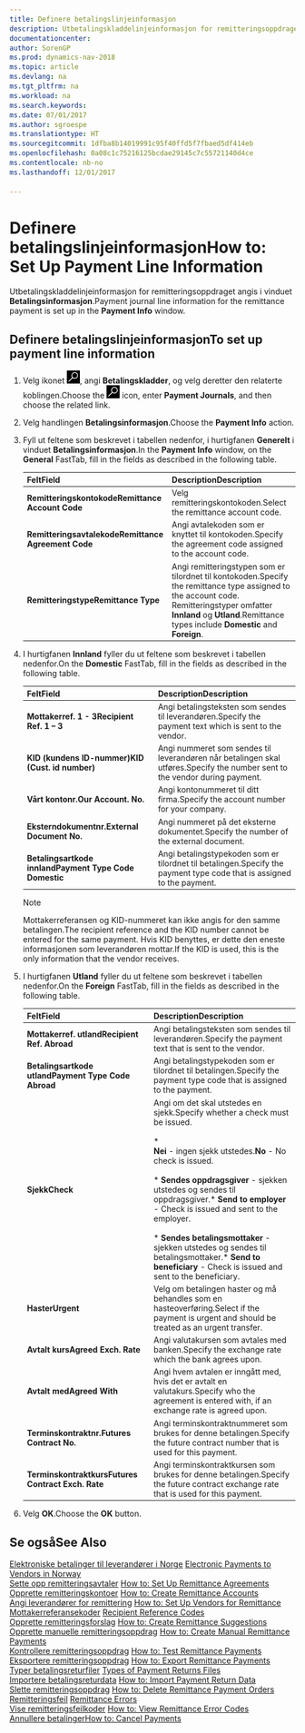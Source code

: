 ```yaml
---
title: Definere betalingslinjeinformasjon
description: Utbetalingskladdelinjeinformasjon for remitteringsoppdraget angis i vinduet **Betalingsinformasjon**.
documentationcenter: 
author: SorenGP
ms.prod: dynamics-nav-2018
ms.topic: article
ms.devlang: na
ms.tgt_pltfrm: na
ms.workload: na
ms.search.keywords: 
ms.date: 07/01/2017
ms.author: sgroespe
ms.translationtype: HT
ms.sourcegitcommit: 1dfba8b14019991c95f40ffd5f7fbaed5df414eb
ms.openlocfilehash: 0a08c1c75216125bcdae29145c7c55721140d4ce
ms.contentlocale: nb-no
ms.lasthandoff: 12/01/2017

---
```

# <a name="how-to-set-up-payment-line-information"></a><span data-ttu-id="5dd85-103">Definere betalingslinjeinformasjon</span><span class="sxs-lookup"><span data-stu-id="5dd85-103">How to: Set Up Payment Line Information</span></span>
<span data-ttu-id="5dd85-104">Utbetalingskladdelinjeinformasjon for remitteringsoppdraget angis i vinduet **Betalingsinformasjon**.</span><span class="sxs-lookup"><span data-stu-id="5dd85-104">Payment journal line information for the remittance payment is set up in the **Payment Info** window.</span></span>  

## <a name="to-set-up-payment-line-information"></a><span data-ttu-id="5dd85-105">Definere betalingslinjeinformasjon</span><span class="sxs-lookup"><span data-stu-id="5dd85-105">To set up payment line information</span></span>  

1.  <span data-ttu-id="5dd85-106">Velg ikonet ![Søk etter side eller rapport](../../media/ui-search/search_small.png "Søk etter side eller rapport"), angi **Betalingskladder**, og velg deretter den relaterte koblingen.</span><span class="sxs-lookup"><span data-stu-id="5dd85-106">Choose the ![Search for Page or Report](../../media/ui-search/search_small.png "Search for Page or Report icon") icon, enter **Payment Journals**, and then choose the related link.</span></span>  
2.  <span data-ttu-id="5dd85-107">Velg handlingen **Betalingsinformasjon**.</span><span class="sxs-lookup"><span data-stu-id="5dd85-107">Choose the **Payment Info** action.</span></span>  
3.  <span data-ttu-id="5dd85-108">Fyll ut feltene som beskrevet i tabellen nedenfor, i hurtigfanen **Generelt** i vinduet **Betalingsinformasjon**.</span><span class="sxs-lookup"><span data-stu-id="5dd85-108">In the **Payment Info** window, on the **General** FastTab, fill in the fields as described in the following table.</span></span>  

    |<span data-ttu-id="5dd85-109">Felt</span><span class="sxs-lookup"><span data-stu-id="5dd85-109">Field</span></span>|<span data-ttu-id="5dd85-110">Description</span><span class="sxs-lookup"><span data-stu-id="5dd85-110">Description</span></span>|  
    |---------------------------------|---------------------------------------|  
    |<span data-ttu-id="5dd85-111">**Remitteringskontokode**</span><span class="sxs-lookup"><span data-stu-id="5dd85-111">**Remittance Account Code**</span></span>|<span data-ttu-id="5dd85-112">Velg remitteringskontokoden.</span><span class="sxs-lookup"><span data-stu-id="5dd85-112">Select the remittance account code.</span></span>|  
    |<span data-ttu-id="5dd85-113">**Remitteringsavtalekode**</span><span class="sxs-lookup"><span data-stu-id="5dd85-113">**Remittance Agreement Code**</span></span>|<span data-ttu-id="5dd85-114">Angi avtalekoden som er knyttet til kontokoden.</span><span class="sxs-lookup"><span data-stu-id="5dd85-114">Specify the agreement code assigned to the account code.</span></span>|  
    |<span data-ttu-id="5dd85-115">**Remitteringstype**</span><span class="sxs-lookup"><span data-stu-id="5dd85-115">**Remittance Type**</span></span>|<span data-ttu-id="5dd85-116">Angi remitteringstypen som er tilordnet til kontokoden.</span><span class="sxs-lookup"><span data-stu-id="5dd85-116">Specify the remittance type assigned to the account code.</span></span> <span data-ttu-id="5dd85-117">Remitteringstyper omfatter **Innland** og **Utland**.</span><span class="sxs-lookup"><span data-stu-id="5dd85-117">Remittance types include **Domestic** and **Foreign**.</span></span>|  

4.  <span data-ttu-id="5dd85-118">I hurtigfanen **Innland** fyller du ut feltene som beskrevet i tabellen nedenfor.</span><span class="sxs-lookup"><span data-stu-id="5dd85-118">On the **Domestic** FastTab, fill in the fields as described in the following table.</span></span>  

    |<span data-ttu-id="5dd85-119">Felt</span><span class="sxs-lookup"><span data-stu-id="5dd85-119">Field</span></span>|<span data-ttu-id="5dd85-120">Description</span><span class="sxs-lookup"><span data-stu-id="5dd85-120">Description</span></span>|  
    |---------------------------------|---------------------------------------|  
    |<span data-ttu-id="5dd85-121">**Mottakerref. 1 - 3**</span><span class="sxs-lookup"><span data-stu-id="5dd85-121">**Recipient Ref. 1 – 3**</span></span>|<span data-ttu-id="5dd85-122">Angi betalingsteksten som sendes til leverandøren.</span><span class="sxs-lookup"><span data-stu-id="5dd85-122">Specify the payment text which is sent to the vendor.</span></span>|  
    |<span data-ttu-id="5dd85-123">**KID (kundens ID-nummer)**</span><span class="sxs-lookup"><span data-stu-id="5dd85-123">**KID (Cust. id number)**</span></span>|<span data-ttu-id="5dd85-124">Angi nummeret som sendes til leverandøren når betalingen skal utføres.</span><span class="sxs-lookup"><span data-stu-id="5dd85-124">Specify the number sent to the vendor during payment.</span></span>|  
    |<span data-ttu-id="5dd85-125">**Vårt kontonr.**</span><span class="sxs-lookup"><span data-stu-id="5dd85-125">**Our Account. No.**</span></span>|<span data-ttu-id="5dd85-126">Angi kontonummeret til ditt firma.</span><span class="sxs-lookup"><span data-stu-id="5dd85-126">Specify the account number for your company.</span></span>|  
    |<span data-ttu-id="5dd85-127">**Eksterndokumentnr.**</span><span class="sxs-lookup"><span data-stu-id="5dd85-127">**External Document No.**</span></span>|<span data-ttu-id="5dd85-128">Angi nummeret på det eksterne dokumentet.</span><span class="sxs-lookup"><span data-stu-id="5dd85-128">Specify the number of the external document.</span></span>|  
    |<span data-ttu-id="5dd85-129">**Betalingsartkode innland**</span><span class="sxs-lookup"><span data-stu-id="5dd85-129">**Payment Type Code Domestic**</span></span>|<span data-ttu-id="5dd85-130">Angi betalingstypekoden som er tilordnet til betalingen.</span><span class="sxs-lookup"><span data-stu-id="5dd85-130">Specify the payment type code that is assigned to the payment.</span></span>|  

    > [!NOTE]  
    >  <span data-ttu-id="5dd85-131">Mottakerreferansen og KID-nummeret kan ikke angis for den samme betalingen.</span><span class="sxs-lookup"><span data-stu-id="5dd85-131">The recipient reference and the KID number cannot be entered for the same payment.</span></span> <span data-ttu-id="5dd85-132">Hvis KID benyttes, er dette den eneste informasjonen som leverandøren mottar.</span><span class="sxs-lookup"><span data-stu-id="5dd85-132">If the KID is used, this is the only information that the vendor receives.</span></span>  

5.  <span data-ttu-id="5dd85-133">I hurtigfanen **Utland** fyller du ut feltene som beskrevet i tabellen nedenfor.</span><span class="sxs-lookup"><span data-stu-id="5dd85-133">On the **Foreign** FastTab, fill in the fields as described in the following table.</span></span>  

    |<span data-ttu-id="5dd85-134">Felt</span><span class="sxs-lookup"><span data-stu-id="5dd85-134">Field</span></span>|<span data-ttu-id="5dd85-135">Description</span><span class="sxs-lookup"><span data-stu-id="5dd85-135">Description</span></span>|  
    |---------------------------------|---------------------------------------|  
    |<span data-ttu-id="5dd85-136">**Mottakerref. utland**</span><span class="sxs-lookup"><span data-stu-id="5dd85-136">**Recipient Ref. Abroad**</span></span>|<span data-ttu-id="5dd85-137">Angi betalingsteksten som sendes til leverandøren.</span><span class="sxs-lookup"><span data-stu-id="5dd85-137">Specify the payment text that is sent to the vendor.</span></span>|  
    |<span data-ttu-id="5dd85-138">**Betalingsartkode utland**</span><span class="sxs-lookup"><span data-stu-id="5dd85-138">**Payment Type Code Abroad**</span></span>|<span data-ttu-id="5dd85-139">Angi betalingstypekoden som er tilordnet til betalingen.</span><span class="sxs-lookup"><span data-stu-id="5dd85-139">Specify the payment type code that is assigned to the payment.</span></span>|  
    |<span data-ttu-id="5dd85-140">**Sjekk**</span><span class="sxs-lookup"><span data-stu-id="5dd85-140">**Check**</span></span>|<span data-ttu-id="5dd85-141">Angi om det skal utstedes en sjekk.</span><span class="sxs-lookup"><span data-stu-id="5dd85-141">Specify whether a check must be issued.</span></span><br /><br /> * <br />                        <span data-ttu-id="5dd85-142">**Nei** - ingen sjekk utstedes.</span><span class="sxs-lookup"><span data-stu-id="5dd85-142">**No** - No check is issued.</span></span><br /><br /> <span data-ttu-id="5dd85-143">* **Sendes oppdragsgiver** - sjekken utstedes og sendes til oppdragsgiver.</span><span class="sxs-lookup"><span data-stu-id="5dd85-143">* **Send to employer** - Check is issued and sent to the employer.</span></span><br /><br /> <span data-ttu-id="5dd85-144">* **Sendes betalingsmottaker** - sjekken utstedes og sendes til betalingsmottaker.</span><span class="sxs-lookup"><span data-stu-id="5dd85-144">* **Send to beneficiary** - Check is issued and sent to the beneficiary.</span></span>|  
    |<span data-ttu-id="5dd85-145">**Haster**</span><span class="sxs-lookup"><span data-stu-id="5dd85-145">**Urgent**</span></span>|<span data-ttu-id="5dd85-146">Velg om betalingen haster og må behandles som en hasteoverføring.</span><span class="sxs-lookup"><span data-stu-id="5dd85-146">Select if the payment is urgent and should be treated as an urgent transfer.</span></span>|  
    |<span data-ttu-id="5dd85-147">**Avtalt kurs**</span><span class="sxs-lookup"><span data-stu-id="5dd85-147">**Agreed Exch. Rate**</span></span>|<span data-ttu-id="5dd85-148">Angi valutakursen som avtales med banken.</span><span class="sxs-lookup"><span data-stu-id="5dd85-148">Specify the exchange rate which the bank agrees upon.</span></span>|  
    |<span data-ttu-id="5dd85-149">**Avtalt med**</span><span class="sxs-lookup"><span data-stu-id="5dd85-149">**Agreed With**</span></span>|<span data-ttu-id="5dd85-150">Angi hvem avtalen er inngått med, hvis det er avtalt en valutakurs.</span><span class="sxs-lookup"><span data-stu-id="5dd85-150">Specify who the agreement is entered with, if an exchange rate is agreed upon.</span></span>|  
    |<span data-ttu-id="5dd85-151">**Terminskontraktnr.**</span><span class="sxs-lookup"><span data-stu-id="5dd85-151">**Futures Contract No.**</span></span>|<span data-ttu-id="5dd85-152">Angi terminskontraktnummeret som brukes for denne betalingen.</span><span class="sxs-lookup"><span data-stu-id="5dd85-152">Specify the future contract number that is used for this payment.</span></span>|  
    |<span data-ttu-id="5dd85-153">**Terminskontraktkurs**</span><span class="sxs-lookup"><span data-stu-id="5dd85-153">**Futures Contract Exch. Rate**</span></span>|<span data-ttu-id="5dd85-154">Angi terminskontraktkursen som brukes for denne betalingen.</span><span class="sxs-lookup"><span data-stu-id="5dd85-154">Specify the future contract exchange rate that is used for this payment.</span></span>|  

6.  <span data-ttu-id="5dd85-155">Velg **OK**.</span><span class="sxs-lookup"><span data-stu-id="5dd85-155">Choose the **OK** button.</span></span>  

## <a name="see-also"></a><span data-ttu-id="5dd85-156">Se også</span><span class="sxs-lookup"><span data-stu-id="5dd85-156">See Also</span></span>  
 <span data-ttu-id="5dd85-157">[Elektroniske betalinger til leverandører i Norge](electronic-payments-to-vendors-in-norway.md) </span><span class="sxs-lookup"><span data-stu-id="5dd85-157">[Electronic Payments to Vendors in Norway](electronic-payments-to-vendors-in-norway.md) </span></span>  
 <span data-ttu-id="5dd85-158">[Sette opp remitteringsavtaler](how-to-set-up-remittance-agreements.md) </span><span class="sxs-lookup"><span data-stu-id="5dd85-158">[How to: Set Up Remittance Agreements](how-to-set-up-remittance-agreements.md) </span></span>  
 <span data-ttu-id="5dd85-159">[Opprette remitteringskontoer](how-to-create-remittance-accounts.md) </span><span class="sxs-lookup"><span data-stu-id="5dd85-159">[How to: Create Remittance Accounts](how-to-create-remittance-accounts.md) </span></span>  
 <span data-ttu-id="5dd85-160">[Angi leverandører for remittering](how-to-set-up-vendors-for-remittance.md) </span><span class="sxs-lookup"><span data-stu-id="5dd85-160">[How to: Set Up Vendors for Remittance](how-to-set-up-vendors-for-remittance.md) </span></span>  
 <span data-ttu-id="5dd85-161">[Mottakerreferansekoder](recipient-reference-codes.md) </span><span class="sxs-lookup"><span data-stu-id="5dd85-161">[Recipient Reference Codes](recipient-reference-codes.md) </span></span>  
 <span data-ttu-id="5dd85-162">[Opprette remitteringsforslag](how-to-create-remittance-suggestions.md) </span><span class="sxs-lookup"><span data-stu-id="5dd85-162">[How to: Create Remittance Suggestions](how-to-create-remittance-suggestions.md) </span></span>  
 <span data-ttu-id="5dd85-163">[Opprette manuelle remitteringsoppdrag](how-to-create-manual-remittance-payments.md) </span><span class="sxs-lookup"><span data-stu-id="5dd85-163">[How to: Create Manual Remittance Payments](how-to-create-manual-remittance-payments.md) </span></span>  
 <span data-ttu-id="5dd85-164">[Kontrollere remitteringsoppdrag](how-to-test-remittance-payments.md) </span><span class="sxs-lookup"><span data-stu-id="5dd85-164">[How to: Test Remittance Payments](how-to-test-remittance-payments.md) </span></span>  
 <span data-ttu-id="5dd85-165">[Eksportere remitteringsoppdrag](how-to-export-remittance-payments.md) </span><span class="sxs-lookup"><span data-stu-id="5dd85-165">[How to: Export Remittance Payments](how-to-export-remittance-payments.md) </span></span>  
 <span data-ttu-id="5dd85-166">[Typer betalingsreturfiler](types-of-payment-returns-files.md) </span><span class="sxs-lookup"><span data-stu-id="5dd85-166">[Types of Payment Returns Files](types-of-payment-returns-files.md) </span></span>  
 <span data-ttu-id="5dd85-167">[Importere betalingsreturdata](how-to-import-payment-return-data.md) </span><span class="sxs-lookup"><span data-stu-id="5dd85-167">[How to: Import Payment Return Data](how-to-import-payment-return-data.md) </span></span>  
 <span data-ttu-id="5dd85-168">[Slette remitteringsoppdrag](how-to-delete-remittance-payment-orders.md) </span><span class="sxs-lookup"><span data-stu-id="5dd85-168">[How to: Delete Remittance Payment Orders](how-to-delete-remittance-payment-orders.md) </span></span>  
 <span data-ttu-id="5dd85-169">[Remitteringsfeil](remittance-errors.md) </span><span class="sxs-lookup"><span data-stu-id="5dd85-169">[Remittance Errors](remittance-errors.md) </span></span>  
 <span data-ttu-id="5dd85-170">[Vise remitteringsfeilkoder](how-to-view-remittance-error-codes.md) </span><span class="sxs-lookup"><span data-stu-id="5dd85-170">[How to: View Remittance Error Codes](how-to-view-remittance-error-codes.md) </span></span>  
 [<span data-ttu-id="5dd85-171">Annullere betalinger</span><span class="sxs-lookup"><span data-stu-id="5dd85-171">How to: Cancel Payments</span></span>](how-to-cancel-payments.md)

